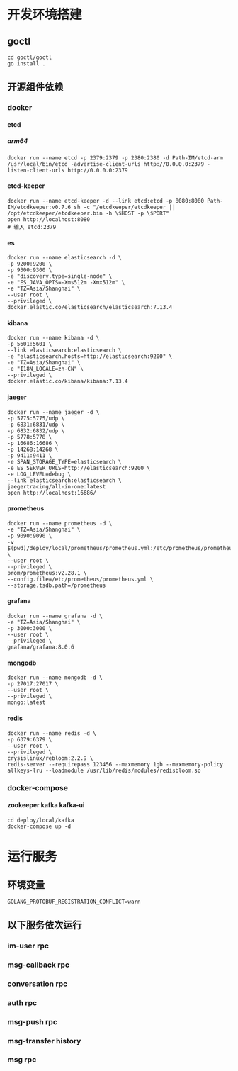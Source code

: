 # 开发环境搭建

## goctl

```shell
cd goctl/goctl
go install .
```

## 开源组件依赖

### docker

#### etcd

##### arm64

```shell
docker run --name etcd -p 2379:2379 -p 2380:2380 -d Path-IM/etcd-arm /usr/local/bin/etcd -advertise-client-urls http://0.0.0.0:2379 -listen-client-urls http://0.0.0.0:2379
```

#### etcd-keeper

```shell
docker run --name etcd-keeper -d --link etcd:etcd -p 8080:8080 Path-IM/etcdkeeper:v0.7.6 sh -c "/etcdkeeper/etcdkeeper || /opt/etcdkeeper/etcdkeeper.bin -h \$HOST -p \$PORT"
open http://localhost:8080
# 输入 etcd:2379
```

#### es

```shell
docker run --name elasticsearch -d \
-p 9200:9200 \
-p 9300:9300 \
-e "discovery.type=single-node" \
-e "ES_JAVA_OPTS=-Xms512m -Xmx512m" \
-e "TZ=Asia/Shanghai" \
--user root \
--privileged \
docker.elastic.co/elasticsearch/elasticsearch:7.13.4
```

#### kibana

```shell
docker run --name kibana -d \
-p 5601:5601 \
--link elasticsearch:elasticsearch \
-e "elasticsearch.hosts=http://elasticsearch:9200" \
-e "TZ=Asia/Shanghai" \
-e "I18N_LOCALE=zh-CN" \
--privileged \
docker.elastic.co/kibana/kibana:7.13.4
```

#### jaeger

```shell
docker run --name jaeger -d \
-p 5775:5775/udp \
-p 6831:6831/udp \
-p 6832:6832/udp \
-p 5778:5778 \
-p 16686:16686 \
-p 14268:14268 \
-p 9411:9411 \
-e SPAN_STORAGE_TYPE=elasticsearch \
-e ES_SERVER_URLS=http://elasticsearch:9200 \
-e LOG_LEVEL=debug \
--link elasticsearch:elasticsearch \
jaegertracing/all-in-one:latest 
open http://localhost:16686/
```

#### prometheus
```shell
docker run --name prometheus -d \
-e "TZ=Asia/Shanghai" \
-p 9090:9090 \
-v $(pwd)/deploy/local/prometheus/prometheus.yml:/etc/prometheus/prometheus.yml \
--user root \
--privileged \
prom/prometheus:v2.28.1 \
--config.file=/etc/prometheus/prometheus.yml \
--storage.tsdb.path=/prometheus
```
#### grafana
```shell
docker run --name grafana -d \
-e "TZ=Asia/Shanghai" \
-p 3000:3000 \
--user root \
--privileged \
grafana/grafana:8.0.6
```

#### mongodb
```shell
docker run --name mongodb -d \
-p 27017:27017 \
--user root \
--privileged \
mongo:latest
```
#### redis 
```shell
docker run --name redis -d \
-p 6379:6379 \
--user root \
--privileged \
crysislinux/rebloom:2.2.9 \
redis-server --requirepass 123456 --maxmemory 1gb --maxmemory-policy allkeys-lru --loadmodule /usr/lib/redis/modules/redisbloom.so
```
### docker-compose
#### zookeeper kafka kafka-ui 
```shell
cd deploy/local/kafka
docker-compose up -d
```

# 运行服务
## 环境变量
```shell
GOLANG_PROTOBUF_REGISTRATION_CONFLICT=warn
```
## 以下服务依次运行
### im-user rpc
### msg-callback rpc
### conversation rpc
### auth rpc
### msg-push rpc
### msg-transfer history
### msg rpc